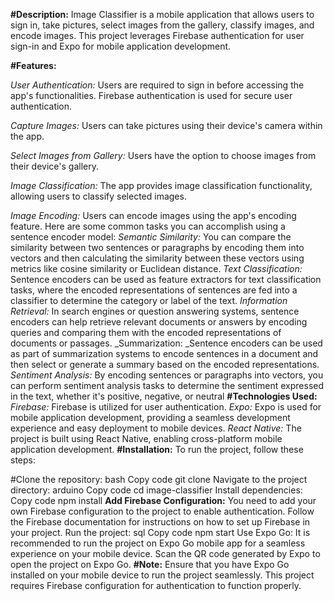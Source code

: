 **#Description:**
Image Classifier is a mobile application that allows users to sign in, take pictures, select images from the gallery, classify images, and encode images. This project leverages Firebase authentication for user sign-in and Expo for mobile application development.

**#Features:**

_User Authentication:_
Users are required to sign in before accessing the app's functionalities.
Firebase authentication is used for secure user authentication.

_Capture Images:_
Users can take pictures using their device's camera within the app.

_Select Images from Gallery:_
Users have the option to choose images from their device's gallery.

_Image Classification:_
The app provides image classification functionality, allowing users to classify selected images.

_Image Encoding:_
Users can encode images using the app's encoding feature.
Here are some common tasks you can accomplish using a sentence encoder model:
_Semantic Similarity:_ You can compare the similarity between two sentences or paragraphs by encoding them into vectors and then calculating the similarity between these vectors using metrics like cosine similarity or Euclidean distance.
_Text Classification:_ Sentence encoders can be used as feature extractors for text classification tasks, where the encoded representations of sentences are fed into a classifier to determine the category or label of the text.
_Information Retrieval:_ In search engines or question answering systems, sentence encoders can help retrieve relevant documents or answers by encoding queries and comparing them with the encoded representations of documents or passages.
_Summarization: _Sentence encoders can be used as part of summarization systems to encode sentences in a document and then select or generate a summary based on the encoded representations.
_Sentiment Analysis:_ By encoding sentences or paragraphs into vectors, you can perform sentiment analysis tasks to determine the sentiment expressed in the text, whether it's positive, negative, or neutral
**#Technologies Used:**
_Firebase:_ Firebase is utilized for user authentication.
_Expo:_ Expo is used for mobile application development, providing a seamless development experience and easy deployment to mobile devices.
_React Native:_ The project is built using React Native, enabling cross-platform mobile application development.
**#Installation:**
To run the project, follow these steps:

#Clone the repository:
bash
Copy code
git clone <repository-url>
Navigate to the project directory:
arduino
Copy code
cd image-classifier
Install dependencies:
Copy code
npm install
**Add Firebase Configuration:**
You need to add your own Firebase configuration to the project to enable authentication. Follow the Firebase documentation for instructions on how to set up Firebase in your project.
Run the project:
sql
Copy code
npm start
Use Expo Go:
It is recommended to run the project on Expo Go mobile app for a seamless experience on your mobile device. Scan the QR code generated by Expo to open the project on Expo Go.
**#Note:**
Ensure that you have Expo Go installed on your mobile device to run the project seamlessly.
This project requires Firebase configuration for authentication to function properly.
